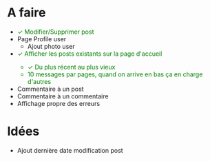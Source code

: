 # A faire
- <span style="color:green">&check; Modifier/Supprimer post
- Page Profile user
  - Ajout photo user
- <span style="color:green">&check; Afficher les posts existants sur la page d'accueil
  - <span style="color:green">&check; Du plus récent au plus vieux
  - 10 messages par pages, quand on arrive en bas ça en charge d'autres
- Commentaire à un post
- Commentaire à un commentaire
- Affichage propre des erreurs

# Idées
- Ajout dernière date modification post